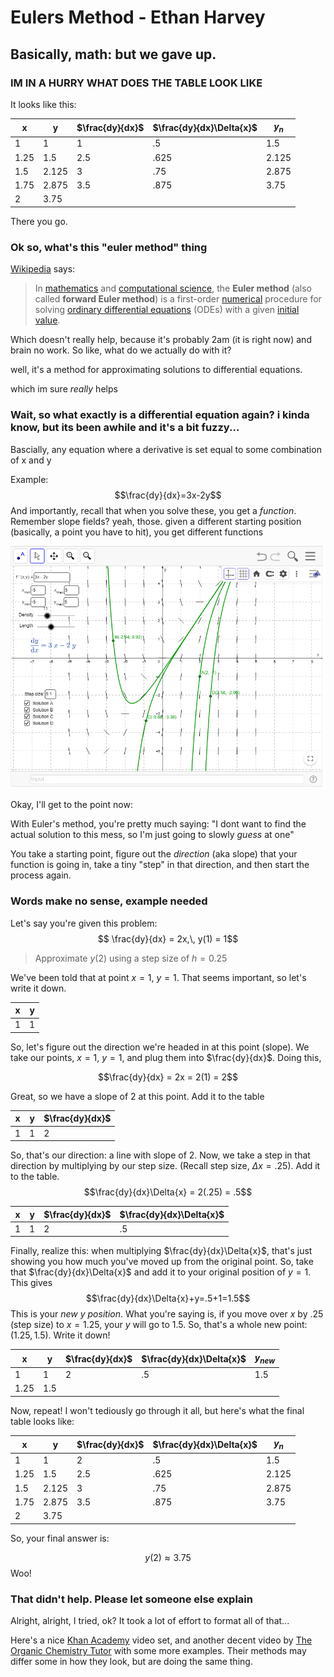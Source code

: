 # Eulers Method - Ethan Harvey
## Basically, math: but we gave up.

### IM IN A HURRY WHAT DOES THE TABLE LOOK LIKE
It looks like this:

| x    | y     | $\frac{dy}{dx}$ | $\frac{dy}{dx}\Delta{x}$ | $y_{n}$ |
| ---- | ----- | --------------- | ------------------------ | ----- |
| 1    | 1     | 1               | .5                       | 1.5   |
| 1.25 | 1.5   | 2.5             | .625                     | 2.125 |
| 1.5  | 2.125 | 3               | .75                      | 2.875 |
| 1.75 | 2.875 | 3.5             | .875                     | 3.75  |
| 2    | 3.75  |                 |                          |       |

There you go.

### Ok so, what's this "euler method" thing

[Wikipedia](https://en.wikipedia.org/wiki/Euler_method) says:

> In [mathematics](https://en.wikipedia.org/wiki/Mathematics "Mathematics") and [computational science](https://en.wikipedia.org/wiki/Computational_science "Computational science"), the **Euler method** (also called **forward Euler method**) is a first-order [numerical](https://en.wikipedia.org/wiki/Numerical_analysis "Numerical analysis") procedure for solving [ordinary differential equations](https://en.wikipedia.org/wiki/Ordinary_differential_equation "Ordinary differential equation") (ODEs) with a given [initial value](https://en.wikipedia.org/wiki/Initial_value_problem "Initial value problem").

Which doesn't really help, because it's probably 2am (it is right now) and brain no work. So like, what do we actually do with it?

well, it's a method for approximating solutions to differential equations.

which im sure *really* helps

### Wait, so what exactly is a differential equation again? i kinda know, but its been awhile and it's a bit fuzzy...

Bascially, any equation where a derivative is set equal to some combination of x and y

Example:
$$\frac{dy}{dx}=3x-2y$$
And importantly, recall that when you solve these, you get a *function*. Remember slope fields? yeah, those. given a different starting position (basically, a point you have to hit), you get different functions

![Here's the slope field for that example, with some of the specific solutions graphed out](SlopeFields.png)

Okay, I'll get to the point now:

With Euler's method, you're pretty much saying: "I dont want to find the actual solution to this mess, so I'm just going to slowly *guess* at one"

You take a starting point, figure out the *direction* (aka slope) that your function is going in, take a tiny "step" in that direction, and then start the process again.

### Words make no sense, example needed

Let's say you're given this problem:
$$ \frac{dy}{dx} = 2x,\, y(1) = 1$$

> Approximate $y(2$) using a step size of $h = 0.25$

We've been told that at point $x=1$, $y=1$. 
That seems important, so let's write it down.

| x   | y   |
| --- | --- |
| 1   | 1   |

So, let's figure out the direction we're headed in at this point (slope). We take our points, $x=1$, $y=1$, and plug them into $\frac{dy}{dx}$. Doing this,

$$\frac{dy}{dx} = 2x = 2(1) = 2$$

Great, so we have a slope of 2 at this point. Add it to the table

| x   | y   | $\frac{dy}{dx}$ |
| --- | --- | -------------- |
| 1   | 1   | 2              |

So, that's our direction: a line with slope of 2. Now, we take a step in that direction by multiplying by our step size. (Recall step size, $\Delta{x} = .25$). Add it to the table.
$$\frac{dy}{dx}\Delta{x} = 2(.25) = .5$$

| x   | y   | $\frac{dy}{dx}$ | $\frac{dy}{dx}\Delta{x}$ |
| --- | --- | --------------- | ------------------------ |
| 1   | 1   | 2               | .5                      |

Finally, realize this: when multiplying $\frac{dy}{dx}\Delta{x}$, that's just showing you how much you've moved up from the original point. So, take that $\frac{dy}{dx}\Delta{x}$ and add it to your original position of $y=1$. This gives 
$$\frac{dy}{dx}\Delta{x}+y=.5+1=1.5$$
This is your *new $y$ position*. What you're saying is, if you move over $x$ by $.25$ (step size) to $x=1.25$, your $y$ will go to $1.5$. So, that's a whole new point: $(1.25, 1.5)$. Write it down!

| x    | y   | $\frac{dy}{dx}$ | $\frac{dy}{dx}\Delta{x}$ | $y_{new}$ |
| ---- | --- | --------------- | ------------------------ | ------- |
| 1    | 1   | 2               | .5                       | 1.5     |
| 1.25 | 1.5 |                 |                          |         |

Now, repeat! I won't tediously go through it all, but here's what the final table looks like:

| x    | y     | $\frac{dy}{dx}$ | $\frac{dy}{dx}\Delta{x}$ | $y_{n}$ |
| ---- | ----- | --------------- | ------------------------ | ----- |
| 1    | 1     | 2               | .5                       | 1.5   |
| 1.25 | 1.5   | 2.5             | .625                     | 2.125 |
| 1.5  | 2.125 | 3               | .75                      | 2.875 |
| 1.75 | 2.875 | 3.5             | .875                     | 3.75  |
| 2    | 3.75  |                 |                          |       |

So, your final answer is:

$$ y(2) \approx 3.75$$
Woo!

### That didn't help. Please let someone else explain

Alright, alright, I tried, ok? It took a lot of effort to format all of that...

Here's a nice [Khan Academy](https://www.khanacademy.org/math/ap-calculus-bc/bc-differential-equations-new/bc-7-5/v/eulers-method) video set, and another decent video by [The Organic Chemistry Tutor](https://www.youtube.com/watch?v=ukNbG7muKho) with some more examples. Their methods may differ some in how they look, but are doing the same thing.